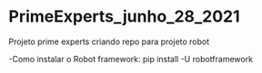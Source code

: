 # PrimeExperts_junho_28_2021
Projeto prime experts criando repo para projeto robot

-Como instalar o Robot framework:
pip install -U robotframework
